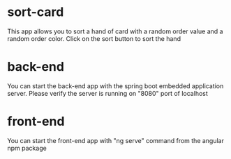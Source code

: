# sort-card
This app allows you to sort a hand of card with a random order value and a random order color.
Click on the sort button to sort the hand

# back-end
You can start the back-end app with the spring boot embedded application server. 
Please verify the server is running on "8080" port of localhost

# front-end
You can start the front-end app with "ng serve" command from the angular npm package

